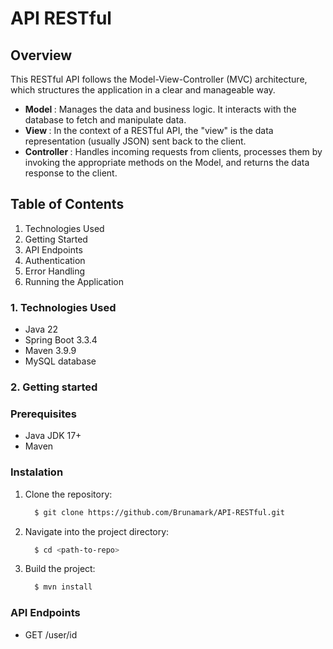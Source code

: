 # API RESTful

## Overview
This RESTful API follows the Model-View-Controller (MVC) architecture, which structures the application in a clear and manageable way.
<ul>
  <li><strong>Model </strong>: Manages the data and business logic. It interacts with the database to fetch and manipulate data.</li>
  <li><strong>View </strong>: In the context of a RESTful API, the "view" is the data representation (usually JSON) sent back to the client.</li>
  <li><strong>Controller </strong>: Handles incoming requests from clients, processes them by invoking the appropriate methods on the Model, and returns the data response to the client.</li>
</ul>


## Table of Contents
<ol>
  <li>Technologies Used</li>
  <li>Getting Started</li>
  <li>API Endpoints</li>
  <li>Authentication</li>
  <li>Error Handling</li>
  <li>Running the Application</li>
</ol>

### 1. Technologies Used

<ul>
  <li> Java 22</li>
  <li> Spring Boot 3.3.4</li>
  <li> Maven 3.9.9</li>
  <li> MySQL database</li>
</ul>

### 2. Getting started

### Prerequisites
<ul>
  <li>Java JDK 17+</li>
  <li>Maven</li>
</ul>

### Instalation

<ol>
  <li>Clone the repository:</li>
  
```bash
  $ git clone https://github.com/Brunamark/API-RESTful.git
````
<li>Navigate into the project directory:</li>

```bash
  $ cd <path-to-repo>
````
<li>Build the project:</li>

```bash
  $ mvn install
````
</ol>

### API Endpoints

<ul>
  <li>GET /user/id</li>
</ul>

